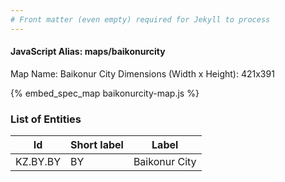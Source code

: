 ```yaml
---
# Front matter (even empty) required for Jekyll to process
---
```


#### JavaScript Alias: maps/baikonurcity

Map Name: Baikonur City
Dimensions (Width x Height): 421x391



{% embed_spec_map baikonurcity-map.js %}

### List of Entities

 Id | Short label | Label
---|---|---
KZ.BY.BY|BY|Baikonur City